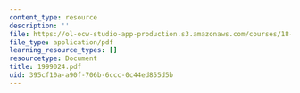 ```yaml
---
content_type: resource
description: ''
file: https://ol-ocw-studio-app-production.s3.amazonaws.com/courses/18-996-random-matrix-theory-and-its-applications-spring-2004/395cf10aa90f706b6ccc0c44ed855d5b_1999024.pdf
file_type: application/pdf
learning_resource_types: []
resourcetype: Document
title: 1999024.pdf
uid: 395cf10a-a90f-706b-6ccc-0c44ed855d5b
---
```

